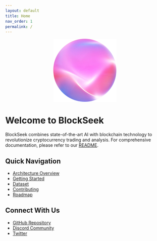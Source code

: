 ```yaml
---
layout: default
title: Home
nav_order: 1
permalink: /
---
```


<div align="center">
<img src="logo.png" alt="BlockSeek Logo" width="200"/>
</div>

# Welcome to BlockSeek

BlockSeek combines state-of-the-art AI with blockchain technology to revolutionize cryptocurrency trading and analysis. For comprehensive documentation, please refer to our [README](./README.md).

## Quick Navigation

- [Architecture Overview](./architecture/overview.md)
- [Getting Started](./getting-started.md)
- [Dataset](./technical/dataset.md)
- [Contributing](./contributing.md)
- [Roadmap](./roadmap.md)

## Connect With Us

- [GitHub Repository](https://github.com/smashound/blockseek.ai)
- [Discord Community](https://discord.gg/blockseek)
- [Twitter](https://twitter.com/blockseekai)

